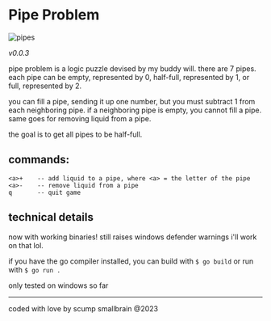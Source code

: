 # Pipe Problem

![pipes](https://github.com/scumpsmallbrain/pipes/assets/136015437/774716d5-2b81-405d-93d5-5d660fd989d5)

*v0.0.3*

pipe problem is a logic puzzle devised by my buddy will. there are 7 pipes. each pipe can be empty, represented by 0, half-full, represented by 1, or full, represented by 2.

you can fill a pipe, sending it up one number, but you must subtract 1 from each neighboring pipe. if a neighboring pipe is empty, you cannot fill a pipe. same goes for removing liquid from a pipe.

the goal is to get all pipes to be half-full.

## commands:

```
<a>+	-- add liquid to a pipe, where <a> = the letter of the pipe
<a>-	-- remove liquid from a pipe
q		-- quit game
```

## technical details

now with working binaries! still raises windows defender warnings i'll work on that lol.

if you have the go compiler installed, you can build with `$ go build` or run with `$ go run .`

only tested on windows so far


---
coded with love by scump smallbrain @2023
